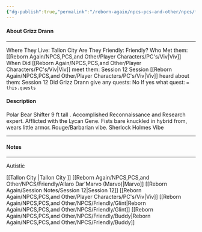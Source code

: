 ```yaml
---
{"dg-publish":true,"permalink":"/reborn-again/npcs-pcs-and-other/npcs/friendly/grizz-drann/"}
---
```



#### About Grizz Drann
---
Where They Live: Tallon City 
Are They Friendly: Friendly?
Who Met them: [[Reborn Again/NPCS,PCS,and Other/Player Characters/PC's/Viv\|Viv]]
When Did [[Reborn Again/NPCS,PCS,and Other/Player Characters/PC's/Viv\|Viv]] meet them: Session 12
Session [[Reborn Again/NPCS,PCS,and Other/Player Characters/PC's/Viv\|Viv]] heard about them: Session 12
Did Grizz Drann give any quests: No
	If yes what quest: `= this.quests`


#### Description
Polar Bear Shifter 
9 ft tall 
. Accomplished Reconnaissance and Research expert. 
Afflicted with the Lycan Gene.
 Fists bare knuckled in hybrid from, wears little armor.
 Rouge/Barbarian vibe.
 Sherlock Holmes Vibe

---

#### Notes
---
Autistic

[[Tallon City \|Tallon City ]]
[[Reborn Again/NPCS,PCS,and Other/NPCS/Friendly/Allaro Dar'Marvo (Marvo)\|Marvo]]
[[Reborn Again/Session Notes/Session 12\|Session 12]]
[[Reborn Again/NPCS,PCS,and Other/Player Characters/PC's/Viv\|Viv]]
[[Reborn Again/NPCS,PCS,and Other/NPCS/Friendly/Glint\|Reborn Again/NPCS,PCS,and Other/NPCS/Friendly/Glint]]
[[Reborn Again/NPCS,PCS,and Other/NPCS/Friendly/Buddy\|Reborn Again/NPCS,PCS,and Other/NPCS/Friendly/Buddy]]
